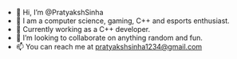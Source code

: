 - 👋 Hi, I’m @PratyakshSinha
- 👀 I am a computer science, gaming, C++ and esports enthusiast.
- 🌱 Currently working as a C++ developer.
- 💞️ I’m looking to collaborate on anything random and fun.
- 📫 You can reach me at pratyakshsinha1234@gmail.com

<!---
PratyakshSinha/PratyakshSinha is a ✨ special ✨ repository because its `README.md` (this file) appears on your GitHub profile.
You can click the Preview link to take a look at your changes.
--->
